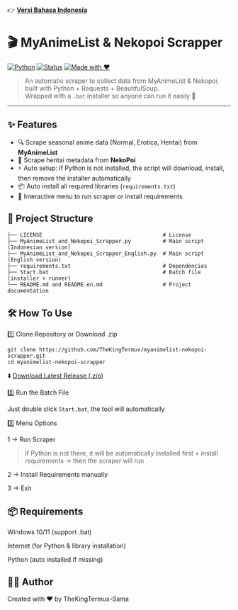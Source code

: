 👉 **[Versi Bahasa Indonesia](./README.md)**

# 🎬 MyAnimeList & Nekopoi Scrapper

[![Python](https://img.shields.io/badge/Python-3.13.3-blue?logo=python)](https://www.python.org/)
[![Status](https://img.shields.io/badge/Status-BETA-orange)]()
[![Made with ❤️](https://img.shields.io/badge/Made%20with-%E2%9D%A4-red)]()

> An automatic scraper to collect data from MyAnimeList & Nekopoi, built with Python + Requests + BeautifulSoup.  
> Wrapped with a `.bat` installer so anyone can run it easily 🚀

---

## ✨ Features
- 🔍 Scrape seasonal anime data (Normal, Erotica, Hentai) from **MyAnimeList**  
- 🔞 Scrape hentai metadata from **NekoPoi**  
- ⚡ Auto setup: If Python is not installed, the script will download, install, then remove the installer automatically  
- 📦 Auto install all required libraries (`requirements.txt`)  
- 🔁 Interactive menu to run scraper or install requirements  

## 📂 Project Structure
```
├── LICENSE                                      # License
├── MyAnimeList_and_Nekopoi_Scrapper.py          # Main script (Indonesian version)
├── MyAnimeList_and_Nekopoi_Scrapper_English.py  # Main script (English version)
├── requirements.txt                             # Dependencies
├── Start.bat                                    # Batch file (installer + runner)
└── README.md and README.en.md                   # Project documentation
```

## 🛠️ How To Use

1️⃣ Clone Repository or Download .zip
```
git clone https://github.com/TheKingTermux/myanimelist-nekopoi-scrapper.git
cd myanimelist-nekopoi-scrapper
```

⬇️ [Download Latest Release (.zip)](https://github.com/TheKingTermux/myanimelist-nekopoi-scrapper/releases/latest)

2️⃣ Run the Batch File

Just double click `Start.bat`, the tool will automatically

3️⃣ Menu Options

1 → Run Scraper
> If Python is not there, it will be automatically installed first + install requirements → then the scraper will run

2 → Install Requirements manually

3 → Exit


## 📦 Requirements

Windows 10/11 (support .bat)

Internet (for Python & library installation)

Python (auto installed if missing)


## 👨‍💻 Author

Created with ❤️ by TheKingTermux-Sama
